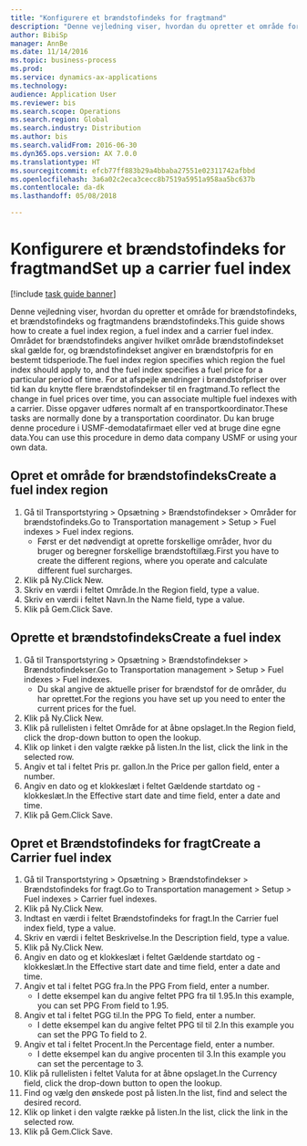 ```yaml
--- 
title: "Konfigurere et brændstofindeks for fragtmand"
description: "Denne vejledning viser, hvordan du opretter et område for brændstofindeks, et brændstofindeks og fragtmandens brændstofindeks."
author: BibiSp
manager: AnnBe
ms.date: 11/14/2016
ms.topic: business-process
ms.prod: 
ms.service: dynamics-ax-applications
ms.technology: 
audience: Application User
ms.reviewer: bis
ms.search.scope: Operations
ms.search.region: Global
ms.search.industry: Distribution
ms.author: bis
ms.search.validFrom: 2016-06-30
ms.dyn365.ops.version: AX 7.0.0
ms.translationtype: HT
ms.sourcegitcommit: efcb77ff883b29a4bbaba27551e02311742afbbd
ms.openlocfilehash: 3a6a02c2eca3cecc8b7519a5951a958aa5bc637b
ms.contentlocale: da-dk
ms.lasthandoff: 05/08/2018

---
```

# <a name="set-up-a-carrier-fuel-index"></a><span data-ttu-id="2e82b-103">Konfigurere et brændstofindeks for fragtmand</span><span class="sxs-lookup"><span data-stu-id="2e82b-103">Set up a carrier fuel index</span></span>

[!include [task guide banner](../../includes/task-guide-banner.md)]

<span data-ttu-id="2e82b-104">Denne vejledning viser, hvordan du opretter et område for brændstofindeks, et brændstofindeks og fragtmandens brændstofindeks.</span><span class="sxs-lookup"><span data-stu-id="2e82b-104">This guide shows how to create a fuel index region, a fuel index and a carrier fuel index.</span></span> <span data-ttu-id="2e82b-105">Området for brændstofindeks angiver hvilket område brændstofindekset skal gælde for, og brændstofindekset angiver en brændstofpris for en bestemt tidsperiode.</span><span class="sxs-lookup"><span data-stu-id="2e82b-105">The fuel index region specifies which region the fuel index should apply to, and the fuel index specifies a fuel price for a particular period of time.</span></span> <span data-ttu-id="2e82b-106">For at afspejle ændringer i brændstofpriser over tid kan du knytte flere brændstofindekser til en fragtmand.</span><span class="sxs-lookup"><span data-stu-id="2e82b-106">To reflect the change in fuel prices over time, you can associate multiple fuel indexes with a carrier.</span></span>  <span data-ttu-id="2e82b-107">Disse opgaver udføres normalt af en transportkoordinator.</span><span class="sxs-lookup"><span data-stu-id="2e82b-107">These tasks are normally done by a transportation coordinator.</span></span> <span data-ttu-id="2e82b-108">Du kan bruge denne procedure i USMF-demodatafirmaet eller ved at bruge dine egne data.</span><span class="sxs-lookup"><span data-stu-id="2e82b-108">You can use this procedure in demo data company USMF or using your own data.</span></span>


## <a name="create-a-fuel-index-region"></a><span data-ttu-id="2e82b-109">Opret et område for brændstofindeks</span><span class="sxs-lookup"><span data-stu-id="2e82b-109">Create a fuel index region</span></span>
1. <span data-ttu-id="2e82b-110">Gå til Transportstyring > Opsætning > Brændstofindekser > Områder for brændstofindeks.</span><span class="sxs-lookup"><span data-stu-id="2e82b-110">Go to Transportation management > Setup > Fuel indexes > Fuel index regions.</span></span>
    * <span data-ttu-id="2e82b-111">Først er det nødvendigt at oprette forskellige områder, hvor du bruger og beregner forskellige brændstoftillæg.</span><span class="sxs-lookup"><span data-stu-id="2e82b-111">First you have to create the different regions, where you operate and calculate different fuel surcharges.</span></span>  
2. <span data-ttu-id="2e82b-112">Klik på Ny.</span><span class="sxs-lookup"><span data-stu-id="2e82b-112">Click New.</span></span>
3. <span data-ttu-id="2e82b-113">Skriv en værdi i feltet Område.</span><span class="sxs-lookup"><span data-stu-id="2e82b-113">In the Region field, type a value.</span></span>
4. <span data-ttu-id="2e82b-114">Skriv en værdi i feltet Navn.</span><span class="sxs-lookup"><span data-stu-id="2e82b-114">In the Name field, type a value.</span></span>
5. <span data-ttu-id="2e82b-115">Klik på Gem.</span><span class="sxs-lookup"><span data-stu-id="2e82b-115">Click Save.</span></span>

## <a name="create-a-fuel-index"></a><span data-ttu-id="2e82b-116">Oprette et brændstofindeks</span><span class="sxs-lookup"><span data-stu-id="2e82b-116">Create a fuel index</span></span>
1. <span data-ttu-id="2e82b-117">Gå til Transportstyring > Opsætning > Brændstofindekser > Brændstofindekser.</span><span class="sxs-lookup"><span data-stu-id="2e82b-117">Go to Transportation management > Setup > Fuel indexes > Fuel indexes.</span></span>
    * <span data-ttu-id="2e82b-118">Du skal angive de aktuelle priser for brændstof for de områder, du har oprettet.</span><span class="sxs-lookup"><span data-stu-id="2e82b-118">For the regions you have set up you need to enter the current prices for the fuel.</span></span>  
2. <span data-ttu-id="2e82b-119">Klik på Ny.</span><span class="sxs-lookup"><span data-stu-id="2e82b-119">Click New.</span></span>
3. <span data-ttu-id="2e82b-120">Klik på rullelisten i feltet Område for at åbne opslaget.</span><span class="sxs-lookup"><span data-stu-id="2e82b-120">In the Region field, click the drop-down button to open the lookup.</span></span>
4. <span data-ttu-id="2e82b-121">Klik op linket i den valgte række på listen.</span><span class="sxs-lookup"><span data-stu-id="2e82b-121">In the list, click the link in the selected row.</span></span>
5. <span data-ttu-id="2e82b-122">Angiv et tal i feltet Pris pr. gallon.</span><span class="sxs-lookup"><span data-stu-id="2e82b-122">In the Price per gallon field, enter a number.</span></span>
6. <span data-ttu-id="2e82b-123">Angiv en dato og et klokkeslæt i feltet Gældende startdato og -klokkeslæt.</span><span class="sxs-lookup"><span data-stu-id="2e82b-123">In the Effective start date and time field, enter a date and time.</span></span>
7. <span data-ttu-id="2e82b-124">Klik på Gem.</span><span class="sxs-lookup"><span data-stu-id="2e82b-124">Click Save.</span></span>

## <a name="create-a-carrier-fuel-index"></a><span data-ttu-id="2e82b-125">Opret et Brændstofindeks for fragt</span><span class="sxs-lookup"><span data-stu-id="2e82b-125">Create a Carrier fuel index</span></span>
1. <span data-ttu-id="2e82b-126">Gå til Transportstyring > Opsætning > Brændstofindekser > Brændstofindeks for fragt.</span><span class="sxs-lookup"><span data-stu-id="2e82b-126">Go to Transportation management > Setup > Fuel indexes > Carrier fuel indexes.</span></span>
2. <span data-ttu-id="2e82b-127">Klik på Ny.</span><span class="sxs-lookup"><span data-stu-id="2e82b-127">Click New.</span></span>
3. <span data-ttu-id="2e82b-128">Indtast en værdi i feltet Brændstofindeks for fragt.</span><span class="sxs-lookup"><span data-stu-id="2e82b-128">In the Carrier fuel index field, type a value.</span></span>
4. <span data-ttu-id="2e82b-129">Skriv en værdi i feltet Beskrivelse.</span><span class="sxs-lookup"><span data-stu-id="2e82b-129">In the Description field, type a value.</span></span>
5. <span data-ttu-id="2e82b-130">Klik på Ny.</span><span class="sxs-lookup"><span data-stu-id="2e82b-130">Click New.</span></span>
6. <span data-ttu-id="2e82b-131">Angiv en dato og et klokkeslæt i feltet Gældende startdato og -klokkeslæt.</span><span class="sxs-lookup"><span data-stu-id="2e82b-131">In the Effective start date and time field, enter a date and time.</span></span>
7. <span data-ttu-id="2e82b-132">Angiv et tal i feltet PGG fra.</span><span class="sxs-lookup"><span data-stu-id="2e82b-132">In the PPG From field, enter a number.</span></span>
    * <span data-ttu-id="2e82b-133">I dette eksempel kan du angive feltet PPG fra til 1.95.</span><span class="sxs-lookup"><span data-stu-id="2e82b-133">In this example, you can set PPG From field to 1.95.</span></span>  
8. <span data-ttu-id="2e82b-134">Angiv et tal i feltet PGG til.</span><span class="sxs-lookup"><span data-stu-id="2e82b-134">In the PPG To field, enter a number.</span></span>
    * <span data-ttu-id="2e82b-135">I dette eksempel kan du angive feltet PPG til til 2.</span><span class="sxs-lookup"><span data-stu-id="2e82b-135">In this example you can set the PPG To field to 2.</span></span>  
9. <span data-ttu-id="2e82b-136">Angiv et tal i feltet Procent.</span><span class="sxs-lookup"><span data-stu-id="2e82b-136">In the Percentage field, enter a number.</span></span>
    * <span data-ttu-id="2e82b-137">I dette eksempel kan du angive procenten til 3.</span><span class="sxs-lookup"><span data-stu-id="2e82b-137">In this example you can set the percentage to 3.</span></span>  
10. <span data-ttu-id="2e82b-138">Klik på rullelisten i feltet Valuta for at åbne opslaget.</span><span class="sxs-lookup"><span data-stu-id="2e82b-138">In the Currency field, click the drop-down button to open the lookup.</span></span>
11. <span data-ttu-id="2e82b-139">Find og vælg den ønskede post på listen.</span><span class="sxs-lookup"><span data-stu-id="2e82b-139">In the list, find and select the desired record.</span></span>
12. <span data-ttu-id="2e82b-140">Klik op linket i den valgte række på listen.</span><span class="sxs-lookup"><span data-stu-id="2e82b-140">In the list, click the link in the selected row.</span></span>
13. <span data-ttu-id="2e82b-141">Klik på Gem.</span><span class="sxs-lookup"><span data-stu-id="2e82b-141">Click Save.</span></span>



